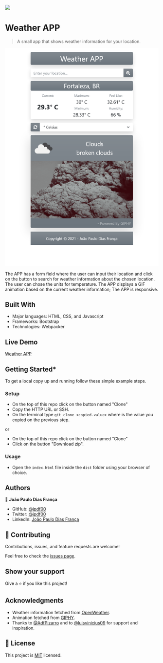 ![](https://img.shields.io/badge/Microverse-blueviolet)

# Weather APP

> A small app that shows weather information for your location.

![screenshot](./assets/img/app_screenshot.png)

The APP has a form field where the user can input their location and click on the button to search for weather information about the chosen location.
The user can chose the units for temperature.
The APP displays a GIF animation based on the current weather information;
The APP is responsive.

## Built With

- Major languages: HTML, CSS, and Javascript
- Frameworks: Bootstrap
- Technologies: Webpacker

## Live Demo

[Weather APP](https://jpdf00.github.io/weather-app/)

## Getting Started*

To get a local copy up and running follow these simple example steps.

### Setup

 - On the top of this repo click on the button named "Clone"
 - Copy the HTTP URL or SSH.
 - On the terminal type `git clone <copied-value>` where is the value you copied on the previous step.

 or

 - On the top of this repo click on the button named "Clone"
 - Click on the button "Download zip".

### Usage

- Open the `index.html` file inside the `dist` folder using your browser of choice.

## Authors

👤 **João Paulo Dias França**

- GitHub: [@jpdf00](https://github.com/jpdf00)
- Twitter: [@jpdf00](https://twitter.com/jpdf00)
- LinkedIn: [João Paulo Dias França](https://www.linkedin.com/in/jpdf00/)

## 🤝 Contributing

Contributions, issues, and feature requests are welcome!

Feel free to check the [issues page](https://github.com/jpdf00/weather-app/issues).

## Show your support

Give a ⭐️ if you like this project!

## Acknowledgments

- Weather information fetched from [OpenWeather](https://openweathermap.org/).
- Animation fetched from [GIPHY](https://developers.giphy.com/).
- Thanks to [@AdfPizarro](https://github.com/AdfPizarro) and to [@luisvinicius09](https://github.com/luisvinicius09) for support and inspiration.

## 📝 License

This project is [MIT](./LICENSE) licensed.

